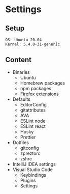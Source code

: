 # Settings

## Setup

```
OS: Ubuntu 20.04
Kernel: 5.4.0-31-generic
```

## Content

* Binaries
  * Ubuntu
  * Homebrew packages
  * npm packages
  * Firefox extensions
* Defaults
  * EditorConfig
  * gitattributes
  * AVA
  * ESLint node
  * ESLint react
  * Husky
  * Prettier
* Dotfiles
  * gitconfig
  * zpreztorc
  * zshrc
* IntelliJ IDEA settings
* Visual Studio Code
  * Keybindings
  * Plugins
  * Settings
